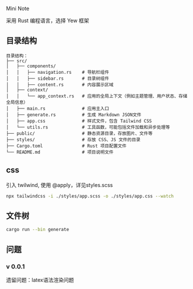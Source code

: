 Mini Note

采用 Rust 编程语言，选择 Yew 框架

## 目录结构

```
目录结构：
├── src/
│   ├── components/
│   │   ├── navigation.rs    # 导航栏组件
│   │   ├── sidebar.rs       # 目录树组件
│   │   ├── content.rs       # 内容展示区域
│   ├── context/
│   │   └── app_context.rs   # 应用的全局上下文（例如主题管理、用户状态、存储全局信息）
│   ├── main.rs              # 应用主入口
│   ├── generate.rs          # 生成 Markdown JSON文件
│   ├── app.css              # 样式文件，包含 Tailwind CSS
│   └── utils.rs             # 工具函数，可能包括文件加载和异步处理等
├── public/                  # 静态资源目录，存放图片、文件等
├── styles/                  # 存放 CSS、JS 文件的目录
├── Cargo.toml               # Rust 项目配置文件
└── README.md                # 项目说明文件
```

## css
引入 twilwind, 使用 @apply，详见styles.scss

```bash
npx tailwindcss -i ./styles/app.scss -o ./styles/app.css --watch
```

## 文件树
```bash
cargo run --bin generate
```

## 问题

### v 0.0.1
遗留问题：latex语法渲染问题